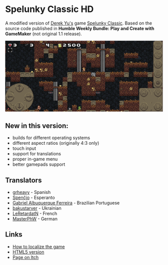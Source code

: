 # Spelunky Classic HD

A modified version of [Derek Yu's](https://en.wikipedia.org/wiki/Derek_Yu) game [Spelunky Classic](https://spelunkyworld.com/original.html). Based on the source code published in **Humble Weekly Bundle: Play and Create with GameMaker** (not original 1.1 release).

![screenshot](screenshots/screenshot_00.png)

## New in this version:
- builds for different operating systems
- different aspect ratios (originally 4:3 only)
- touch input
- support for translations
- proper in-game menu
- better gamepads support

## Translators
- [grheavy](mailto:grheavy@hushmail.com) - Spanish
- [Spenĉjo](https://github.com/Rajzin) - Esperanto
- [Gabriel Albuquerque Ferreira](https://github.com/ngc-5194) - Brazilian Portuguese
- [bakustarver](https://github.com/bakustarver) - Ukrainian
- [LeRetardatN](https://github.com/Lecodeurenretard) - French
- [MasterPhW](mailto:masterphw@gmail.com) - German

## Links
* [How to localize the game](localization)
* [HTML5 version](https://github.com/yancharkin/SpelunkyClassicHDhtml5)
* [Page on Itch](https://yancharkin.itch.io/spelunky-classic-hd)
